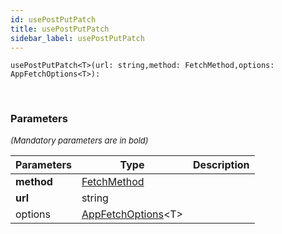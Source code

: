 ```yaml
---
id: usePostPutPatch
title: usePostPutPatch
sidebar_label: usePostPutPatch
---
```


```tsx
usePostPutPatch<T>(url: string,method: FetchMethod,options: AppFetchOptions<T>): 
```
<br/>



### Parameters

<font size="2"><i>(Mandatory parameters are in bold)</i></font>

| Parameters | Type | Description |
| --------- | ---- | ----------- |
| **method** | [FetchMethod](/framework-api/types/FetchMethod.md) |  |
| **url** | string |  |
| options | [AppFetchOptions](/framework-api/interfaces/AppFetchOptions.md)<T\> |  |

